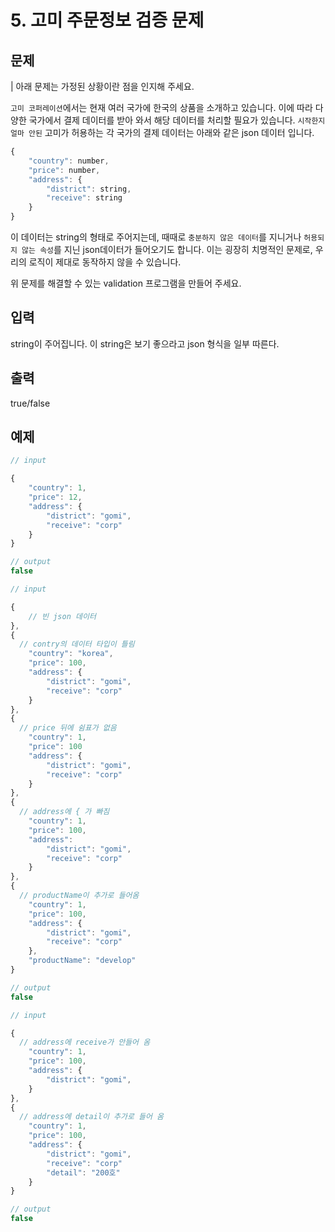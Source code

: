 # 5. 고미 주문정보 검증 문제

## 문제

| 아래 문제는 가정된 상황이란 점을 인지해 주세요.

`고미 코퍼레이션`에서는 현재 여러 국가에 한국의 상품을 소개하고 있습니다. 이에 따라 다양한 국가에서 결제 데이터를 받아 와서 해당 데이터를 처리할 필요가 있습니다. `시작한지 얼마 안된` 고미가 허용하는 각 국가의 결제 데이터는 아래와 같은 json 데이터 입니다.

```javascript
{
	"country": number,
	"price": number,
	"address": {
		"district": string,
		"receive": string
	}
}
```
이 데이터는 string의 형태로 주어지는데, 때때로 `충분하지 않은 데이터`를 지니거나 `허용되지 않는 속성`를 지닌 json데이터가 들어오기도 합니다. 이는 굉장히 치명적인 문제로, 우리의 로직이 제대로 동작하지 않을 수 있습니다. 

위 문제를 해결할 수 있는 validation 프로그램을 만들어 주세요.

## 입력

string이 주어집니다. 이 string은 보기 좋으라고 json 형식을 일부 따른다.

## 출력

true/false

## 예제

```javascript
// input

{
	"country": 1,
	"price": 12,
	"address": {
		"district": "gomi",
		"receive": "corp"
	}
}

// output
false
```

```javascript
// input

{
	// 빈 json 데이터
},
{
  // contry의 데이터 타입이 틀림
	"country": "korea",
	"price": 100,
	"address": {
		"district": "gomi",
		"receive": "corp"
	}
},
{
  // price 뒤에 쉼표가 없음
	"country": 1,
	"price": 100
	"address": {
		"district": "gomi",
		"receive": "corp"
	}
},
{
  // address에 { 가 빠짐
	"country": 1,
	"price": 100,
	"address": 
		"district": "gomi",
		"receive": "corp"
	}
},
{
  // productName이 추가로 들어옴
	"country": 1,
	"price": 100,
	"address": {
		"district": "gomi",
		"receive": "corp"
	},
	"productName": "develop"
}

// output
false
```

```javascript
// input

{
  // address에 receive가 안들어 옴
	"country": 1,
	"price": 100,
	"address": {
		"district": "gomi",
	}
},
{
  // address에 detail이 추가로 들어 옴
	"country": 1,
	"price": 100,
	"address": {
		"district": "gomi",
		"receive": "corp"
		"detail": "200호"
	}
}

// output
false
```